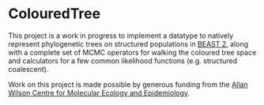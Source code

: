 ColouredTree
============

This project is a work in progress to implement a datatype
to natively represent phylogenetic trees on structured
populations in [BEAST 2](http://code.google.com/p/beast2/),
along with a complete set of MCMC operators for walking the
coloured tree space and calculators for a few common
likelihood functions (e.g. structured coalescent).

Work on this project is made possible by generous funding
from the [Allan Wilson Centre for Molecular Ecology and
Epidemiology](http://www.allanwilsoncentre.ac.nz/).

